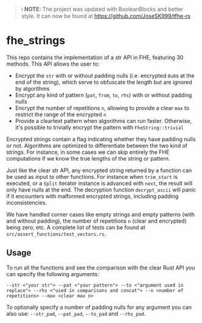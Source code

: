 > :information_source: **NOTE:** The project was updated with BooleanBlocks and better style. It can now be found at https://github.com/JoseSK999/tfhe-rs

# fhe_strings

This repo contains the implementation of a str API in FHE, featuring 30 methods. This API allows the user to:
* Encrypt the `str` with or without padding nulls (i.e. encrypted `0u8`s at the end of the string), which serve to obfuscate the length but are ignored by algorithms
* Encrypt any kind of pattern (`pat`, `from`, `to`, `rhs`) with or without padding nulls
* Encrypt the number of repetitions `n`, allowing to provide a clear `max` to restrict the range of the encrypted `n`
* Provide a cleartext pattern when algorithms can run faster. Otherwise, it's possible to trivially encrypt the pattern with `FheString::trivial`

Encrypted strings contain a flag indicating whether they have padding nulls or not. Algorithms are optimized to differentiate between the two kind of strings. For instance, in some cases we can skip entirely the FHE computations if we know the true lengths of the string or pattern.

Just like the clear str API, any encrypted string returned by a function can be used as input to other functions. For instance when `trim_start` is executed, or a `Split` iterator instance is advanced with `next`, the result will only have nulls at the end. The decryption function `decrypt_ascii` will panic if it encounters with malformed encrypted strings, including padding inconsistencies.

We have handled corner cases like empty strings and empty patterns (with and without padding), the number of repetitions `n` (clear and encrypted) being zero, etc. A complete list of tests can be found at `src/assert_functions/test_vectors.rs`.

## Usage
To run all the functions and see the comparison with the clear Rust API you can specify the following arguments:

```--str <"your str"> --pat <"your pattern"> --to <"argument used in replace"> --rhs <"used in comparisons and concat"> --n <number of repetitions> --max <clear max n>```

To optionally specify a number of padding nulls for any argument you can also use: ``--str_pad``, ``--pat_pad``, ``--to_pad`` and ``--rhs_pad``.
